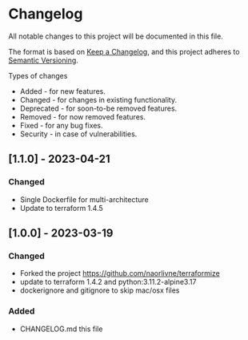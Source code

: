 # Changelog

All notable changes to this project will be documented in this file.

The format is based on [Keep a Changelog](https://keepachangelog.com/en/1.1.0/),
and this project adheres to [Semantic Versioning](https://semver.org/spec/v2.0.0.html).

Types of changes

- Added - for new features.
- Changed - for changes in existing functionality.
- Deprecated - for soon-to-be removed features.
- Removed - for now removed features.
- Fixed - for any bug fixes.
- Security - in case of vulnerabilities.

## [1.1.0] - 2023-04-21

### Changed

- Single Dockerfile for multi-architecture
- Update to terraform 1.4.5

## [1.0.0] - 2023-03-19

### Changed

- Forked the project https://github.com/naorlivne/terraformize
- update to terraform 1.4.2 and python:3.11.2-alpine3.17
- dockerignore and gitignore to skip mac/osx files

### Added

- CHANGELOG.md this file